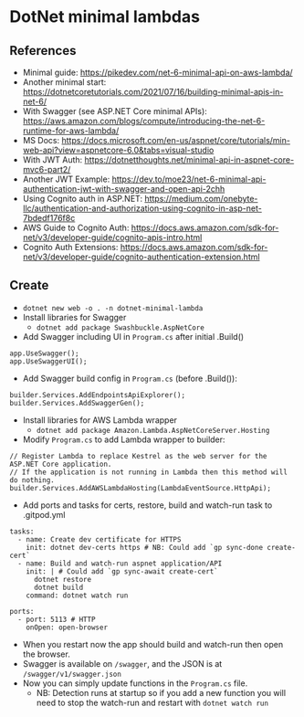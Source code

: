 # DotNet minimal lambdas

## References
* Minimal guide: https://pikedev.com/net-6-minimal-api-on-aws-lambda/
* Another minimal start: https://dotnetcoretutorials.com/2021/07/16/building-minimal-apis-in-net-6/
* With Swagger (see ASP.NET Core minimal APIs): https://aws.amazon.com/blogs/compute/introducing-the-net-6-runtime-for-aws-lambda/
* MS Docs: https://docs.microsoft.com/en-us/aspnet/core/tutorials/min-web-api?view=aspnetcore-6.0&tabs=visual-studio
* With JWT Auth: https://dotnetthoughts.net/minimal-api-in-aspnet-core-mvc6-part2/
* Another JWT Example: https://dev.to/moe23/net-6-minimal-api-authentication-jwt-with-swagger-and-open-api-2chh
* Using Cognito auth in ASP.NET: https://medium.com/onebyte-llc/authentication-and-authorization-using-cognito-in-asp-net-7bdedf176f8c
* AWS Guide to Cognito Auth: https://docs.aws.amazon.com/sdk-for-net/v3/developer-guide/cognito-apis-intro.html
* Cognito Auth Extensions: https://docs.aws.amazon.com/sdk-for-net/v3/developer-guide/cognito-authentication-extension.html

## Create

* `dotnet new web -o . -n dotnet-minimal-lambda`
* Install libraries for Swagger
    * `dotnet add package Swashbuckle.AspNetCore`
* Add Swagger including UI in `Program.cs` after initial .Build()
```
app.UseSwagger();
app.UseSwaggerUI();
```
* Add Swagger build config in `Program.cs` (before .Build()):
```
builder.Services.AddEndpointsApiExplorer();
builder.Services.AddSwaggerGen();
```
* Install libraries for AWS Lambda wrapper
    * `dotnet add package Amazon.Lambda.AspNetCoreServer.Hosting` 
* Modify `Program.cs` to add Lambda wrapper to builder:
```
// Register Lambda to replace Kestrel as the web server for the ASP.NET Core application.
// If the application is not running in Lambda then this method will do nothing. 
builder.Services.AddAWSLambdaHosting(LambdaEventSource.HttpApi);
```
* Add ports and tasks for certs, restore, build and watch-run task to .gitpod.yml
```
tasks:
  - name: Create dev certificate for HTTPS
    init: dotnet dev-certs https # NB: Could add `gp sync-done create-cert`
  - name: Build and watch-run aspnet application/API
    init: | # Could add `gp sync-await create-cert`
      dotnet restore
      dotnet build
    command: dotnet watch run

ports:
  - port: 5113 # HTTP
    onOpen: open-browser
```
* When you restart now the app should build and watch-run then open the browser.
* Swagger is available on `/swagger`, and the JSON is at `/swagger/v1/swagger.json`
* Now you can simply update functions in the `Program.cs` file.
    * NB: Detection runs at startup so if you add a new function you will need to stop the watch-run and restart with `dotnet watch run`
